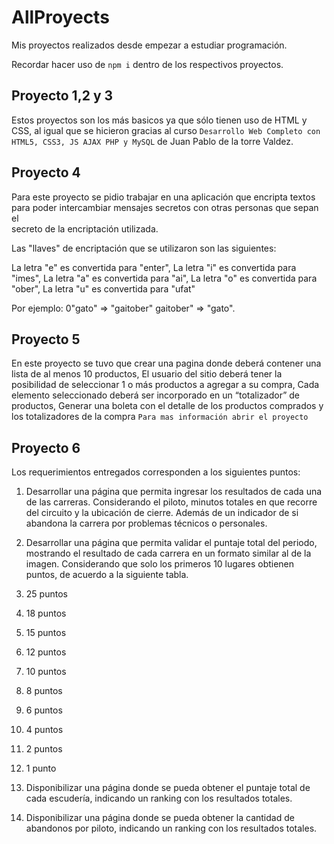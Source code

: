 # AllProyects
Mis proyectos realizados desde empezar a estudiar programación.

Recordar hacer uso de ```npm i``` dentro de los respectivos proyectos.
## Proyecto 1,2 y 3
Estos proyectos son los más basicos ya que sólo tienen uso de HTML y CSS, al 
igual que se hicieron gracias al curso 
`Desarrollo Web Completo con HTML5, CSS3, JS AJAX PHP y MySQL` de Juan Pablo de la torre Valdez.
  
## Proyecto 4
Para este proyecto se pidio trabajar en una aplicación que encripta textos     
para poder intercambiar mensajes secretos con otras personas que sepan el      
secreto de la encriptación utilizada.
  
Las "llaves" de encriptación que se utilizaron son las siguientes:

La letra "e" es convertida para "enter",
La letra "i" es convertida para "imes",
La letra "a" es convertida para "ai",
La letra "o" es convertida para "ober",
La letra "u" es convertida para "ufat"

Por ejemplo:
0"gato" => "gaitober"
gaitober" => "gato".
  
## Proyecto 5
En este proyecto se tuvo que crear una pagina donde deberá contener una lista de al menos 10 productos, 
El usuario del sitio deberá tener la posibilidad de seleccionar 1 o más productos a agregar a su compra, 
Cada elemento seleccionado deberá ser incorporado en un “totalizador” de productos,
Generar una boleta con el detalle de los productos comprados y los totalizadores de la compra
```Para mas información abrir el proyecto```

## Proyecto 6
Los requerimientos entregados corresponden a los siguientes puntos:

1. Desarrollar una página que permita ingresar los resultados de cada una de las carreras. Considerando el
piloto, minutos totales en que recorre del circuito y la ubicación de cierre. Además de un indicador de si
abandona la carrera por problemas técnicos o personales.

2. Desarrollar una página que permita validar el puntaje total del periodo, mostrando el resultado de cada
carrera en un formato similar al de la imagen. Considerando que solo los primeros 10 lugares obtienen
puntos, de acuerdo a la siguiente tabla.

1. 25 puntos
2. 18 puntos
3. 15 puntos
4. 12 puntos
5. 10 puntos
6. 8 puntos
7. 6 puntos
8. 4 puntos
9. 2 puntos
10. 1 punto

3. Disponibilizar una página donde se pueda obtener el puntaje total de cada escudería, indicando un ranking
con los resultados totales.

4. Disponibilizar una página donde se pueda obtener la cantidad de abandonos por piloto, indicando un ranking
con los resultados totales.